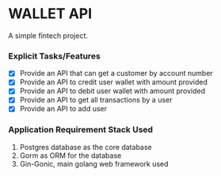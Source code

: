 # WALLET API
A simple fintech project.

### Explicit Tasks/Features
- [x] Provide an API that can get a customer by account number
- [x] Provide an API to credit user wallet with amount provided
- [x] Provide an API to debit user wallet with amount provided
- [x] Provide an API to get all transactions by a user
- [x] Provide an API to add user

### Application Requirement Stack Used
1. Postgres database as the core database
2. Gorm as ORM for the database
3. Gin-Gonic, main golang web framework used
